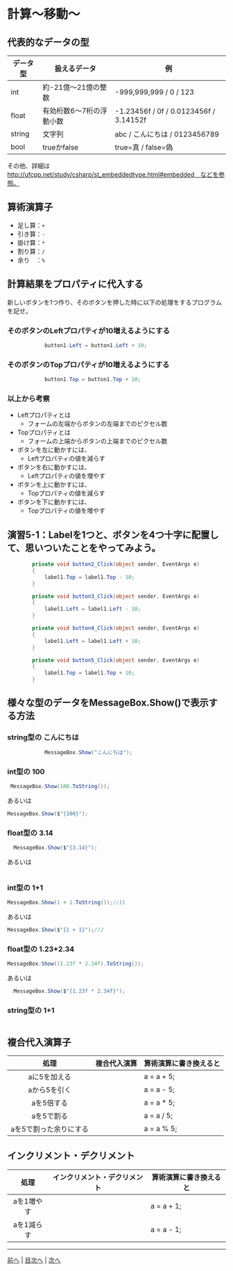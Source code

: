 # 計算～移動～

## 代表的なデータの型

|データ型|扱えるデータ|例|
|-------|-----------|--|
|int    | 約-21億～21億の整数  | -999,999,999 / 0 / 123 |
|float  | 有効桁数6～7桁の浮動小数 | -1.23456f / 0f / 0.0123456f / 3.14152f |
|string | 文字列          | abc / こんにちは / 0123456789 |
|bool   | trueかfalse    | true=真 / false=偽 |

その他、詳細は http://ufcpp.net/study/csharp/st_embeddedtype.html#embedded　などを参照。

## 算術演算子

- 足し算：`+`
- 引き算：`-`
- 掛け算：`*`
- 割り算：`/`
- 余り　：`%`

## 計算結果をプロパティに代入する

新しいボタンを1つ作り、そのボタンを押した時に以下の処理をするプログラムを記せ。

### そのボタンのLeftプロパティが10増えるようにする

```cs
            button1.Left = button1.Left + 10;
```

### そのボタンのTopプロパティが10増えるようにする

```cs
            button1.Top = button1.Top + 10;
```

### 以上から考察

- Leftプロパティとは
  - フォームの左端からボタンの左端までのピクセル数
- Topプロパティとは
  - フォームの上端からボタンの上端までのピクセル数
- ボタンを左に動かすには、
  - Leftプロパティの値を減らす
- ボタンを右に動かすには、
  - Leftプロパティの値を増やす
- ボタンを上に動かすには、
  - Topプロパティの値を減らす
- ボタンを下に動かすには、
  - Topプロパティの値を増やす

## 演習5-1：Labelを1つと、ボタンを4つ十字に配置して、思いついたことをやってみよう。

```cs
        private void button2_Click(object sender, EventArgs e)
        {
            label1.Top = label1.Top - 10;
        }

        private void button3_Click(object sender, EventArgs e)
        {
            label1.Left = label1.Left - 10;
        }

        private void button4_Click(object sender, EventArgs e)
        {
            label1.Left = label1.Left + 10;
        }

        private void button5_Click(object sender, EventArgs e)
        {
            label1.Top = label1.Top + 10;
        }
```

## 様々な型のデータをMessageBox.Show()で表示する方法

### string型の こんにちは

```cs
            MessageBox.Show("こんにちは");
```

### int型の 100

```cs
 MessageBox.Show(100.ToString());
```

あるいは

```cs
MessageBox.Show($"{100}");
```

### float型の 3.14

```cs
  MessageBox.Show($"{3.14}");
```

あるいは

```cs

```

### int型の 1+1

```cs
MessageBox.Show(1 + 1.ToString());//11
```

あるいは

```cs
MessageBox.Show($"{1 + 1}");//2
```

### float型の 1.23*2.34

```cs
MessageBox.Show((1.23f * 2.34f).ToString());
```

あるいは

```cs
  MessageBox.Show($"{1.23f * 2.34f}");
```

### string型の 1+1

```cs

```

## 複合代入演算子

|処理                   |複合代入演算|算術演算に書き換えると|
|:---------------------:|:----------|:-----------------|
|aに5を加える           |            |a = a + 5;         |
|aから5を引く           |            |a = a - 5;         |
|aを5倍する             |            |a = a * 5;         |
|aを5で割る             |            |a = a / 5;         |
|aを5で割った余りにする   |            |a = a % 5;         |

## インクリメント・デクリメント

|処理      |インクリメント・デクリメント|算術演算に書き換えると|
|:-------:|--------------------------|----------------------|
|aを1増やす|                         |a = a + 1;            |		
|aを1減らす|	                     |a = a - 1;            |

---

[前へ](04.md) | [目次へ](README.md#%E7%9B%AE%E6%AC%A1) | [次へ](06.md)
